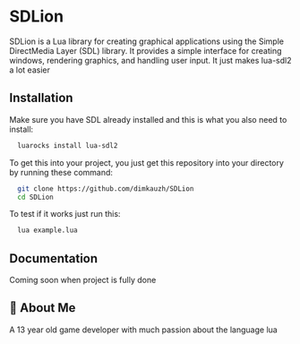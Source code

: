 
# SDLion

SDLion is a Lua library for creating graphical applications using the Simple DirectMedia Layer (SDL) library. It provides a simple interface for creating windows, rendering graphics, and handling user input. It just makes lua-sdl2 a lot easier




## Installation

Make sure you have SDL already installed and this is what you also need to install:


```bash
  luarocks install lua-sdl2
```
To get this into your project, you just get this repository into your directory by running these command:

```bash
  git clone https://github.com/dimkauzh/SDLion
  cd SDLion
```
To test if it works just run this:
```bash
  lua example.lua
```


## Documentation

Coming soon when project is fully done


## 🚀 About Me
A 13 year old game developer with much passion about the language lua

